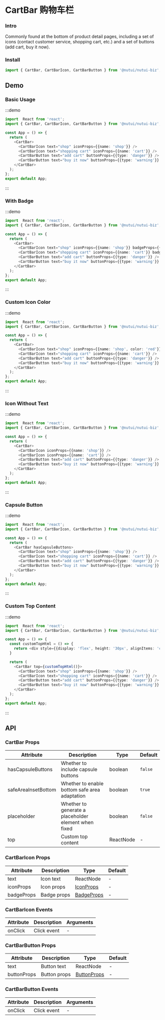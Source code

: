 #  CartBar 购物车栏

### Intro

Commonly found at the bottom of product detail pages, including a set of icons (contact customer service, shopping cart, etc.) and a set of buttons (add cart, buy it now).

### Install

```javascript
import { CartBar, CartBarIcon, CartBarButton } from '@nutui/nutui-biz';
```

## Demo

### Basic Usage

:::demo

```ts
import  React from 'react';
import { CartBar, CartBarIcon, CartBarButton } from '@nutui/nutui-biz';

const App = () => {
  return (
    <CartBar>
      <CartBarIcon text="shop" iconProps={{name: 'shop'}} />
      <CartBarIcon text="shopping cart" iconProps={{name: 'cart'}} />
      <CartBarButton text="add cart" buttonProps={{type: 'danger'}} />
      <CartBarButton text="buy it now" buttonProps={{type: 'warning'}} />
    </CartBar>
  );
};
export default App;

```

:::

### With Badge

:::demo

```ts
import  React from 'react';
import { CartBar, CartBarIcon, CartBarButton } from '@nutui/nutui-biz';

const App = () => {
  return (
    <CartBar>
      <CartBarIcon text="shop" iconProps={{name: 'shop'}} badgeProps={{value: '10'}}  />
      <CartBarIcon text="shopping cart" iconProps={{name: 'cart'}} badgeProps={{dot: true}} />
      <CartBarButton text="add cart" buttonProps={{type: 'danger'}} />
      <CartBarButton text="buy it now" buttonProps={{type: 'warning'}} />
    </CartBar>
  );
};
export default App;

```

:::

### Custom Icon Color

:::demo

```ts
import  React from 'react';
import { CartBar, CartBarIcon, CartBarButton } from '@nutui/nutui-biz';

const App = () => {
  return (
    <CartBar>
      <CartBarIcon text="shop" iconProps={{name: 'shop', color: 'red'}} />
      <CartBarIcon text="shopping cart" iconProps={{name: 'cart'}} />
      <CartBarButton text="add cart" buttonProps={{type: 'danger'}} />
      <CartBarButton text="buy it now" buttonProps={{type: 'warning'}} />
    </CartBar>
  );
};
export default App;

```

:::

### Icon Without Text

:::demo

```ts
import  React from 'react';
import { CartBar, CartBarIcon, CartBarButton } from '@nutui/nutui-biz';

const App = () => {
  return (
    <CartBar>
      <CartBarIcon iconProps={{name: 'shop'}} />
      <CartBarIcon iconProps={{name: 'cart'}} />
      <CartBarButton text="add cart" buttonProps={{type: 'danger'}} />
      <CartBarButton text="buy it now" buttonProps={{type: 'warning'}} />
    </CartBar>
  );
};
export default App;

```

:::

### Capsule Button

:::demo

```ts
import  React from 'react';
import { CartBar, CartBarIcon, CartBarButton } from '@nutui/nutui-biz';

const App = () => {
  return (
    <CartBar hasCapsuleButtons>
      <CartBarIcon text="shop" iconProps={{name: 'shop'}} />
      <CartBarIcon text="shopping cart" iconProps={{name: 'cart'}} />
      <CartBarButton text="add cart" buttonProps={{type: 'danger'}} />
      <CartBarButton text="buy it now" buttonProps={{type: 'warning'}} />
    </CartBar>
  );
};
export default App;

```

:::

### Custom Top Content

:::demo

```ts
import  React from 'react';
import { CartBar, CartBarIcon, CartBarButton } from '@nutui/nutui-biz';

const App = () => {
  const customTopHtml = () => {
    return <div style={{display: 'flex', height: '30px', alignItems: 'center', justifyContent: 'center', color: 'red'}}>Custom top content.</div>
  }

  return (
    <CartBar top={customTopHtml()}>
      <CartBarIcon text="shop" iconProps={{name: 'shop'}} />
      <CartBarIcon text="shopping cart" iconProps={{name: 'cart'}} />
      <CartBarButton text="add cart" buttonProps={{type: 'danger'}} />
      <CartBarButton text="buy it now" buttonProps={{type: 'warning'}} />
    </CartBar>
  );
};
export default App;

```

:::




## API


### CartBar Props


| Attribute    | Description                                       | Type    | Default    |
|---------|--------------------------------------------|---------|-----------|
| hasCapsuleButtons   | Whether to include capsule buttons                                 | boolean  | `false`          |
| safeAreaInsetBottom   | Whether to enable bottom safe area adaptation                                 | boolean  | `true`          |
| placeholder   | Whether to generate a placeholder element when fixed                                 | boolean  | `false`          |
| top | Custom top content |ReactNode  | -          |


### CartBarIcon Props


| Attribute    | Description                                       | Type    | Default    |
|---------|--------------------------------------------|---------|-----------|
| text   | Icon text                                 | ReactNode  | -         |
| iconProps   | Icon props                                 | [IconProps](https://nutui.jd.com/h5/react/1x/#/zh-CN/component/icon)  | -         |
| badgeProps   | Badge props                                 | [BadgeProps](https://nutui.jd.com/h5/react/1x/#/zh-CN/component/badge)  | -         |


### CartBarIcon Events
| Attribute | Description | Arguments |
|----- | ----- | -----  |
| onClick | Click event |  - |



### CartBarButton Props


| Attribute    | Description                                       | Type    | Default    |
|---------|--------------------------------------------|---------|-----------|
| text   | Button text                                 | ReactNode  | -         |
| buttonProps   | Button props                                 | [ButtonProps](https://nutui.jd.com/h5/react/1x/#/zh-CN/component/button)  | -         |


### CartBarButton Events
| Attribute | Description | Arguments |
|----- | ----- | -----  |
| onClick | Click event |  - |